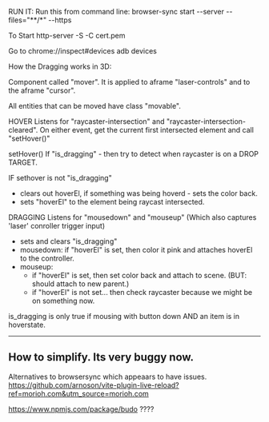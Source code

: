 RUN IT:
Run this from command line:
browser-sync start --server --files="**/*" --https

To Start
http-server -S -C cert.pem

Go to chrome://inspect#devices
adb devices


How the Dragging works in 3D:

Component called "mover".
It is applied to aframe "laser-controls" and to the aframe "cursor". 

All entities that can be moved have class "movable".

HOVER
Listens for "raycaster-intersection" and "raycaster-intersection-cleared".
On either event, get the current first intersected element and call "setHover()"

setHover() 
If "is_dragging" - then try to detect when raycaster is on a DROP TARGET.

IF sethover is not "is_dragging"
* clears out hoverEl, if something was being hoverd - sets the color back.
* sets "hoverEl" to the element being raycast intersected.

DRAGGING
Listens for "mousedown" and "mouseup" (Which also captures 'laser' conroller trigger input)
* sets and clears "is_dragging"
* mousedown: if "hoverEl" is set, then color it pink and attaches hoverEl to the controller.
* mouseup: 
    * if "hoverEl" is set, then set color back and attach to scene. (BUT: should attach to new parent.)
    * if "hoverEl" is not set... then check raycaster because we might be on something now.

is_dragging is only true if mousing with button down AND an item is in hoverstate.

----
How to simplify. Its very buggy now.
----


Alternatives to browsersync which appeaars to have issues. 
https://github.com/arnoson/vite-plugin-live-reload?ref=morioh.com&utm_source=morioh.com

https://www.npmjs.com/package/budo ????